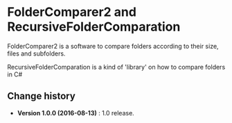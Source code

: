 FolderComparer2 and RecursiveFolderComparation
==============================================

FolderComparer2 is a software to compare folders according to their size, files and subfolders.

RecursiveFolderComparation is a kind of 'library' on how to compare folders in C#

Change history
--------------

* **Version 1.0.0 (2016-08-13)** : 1.0 release.
